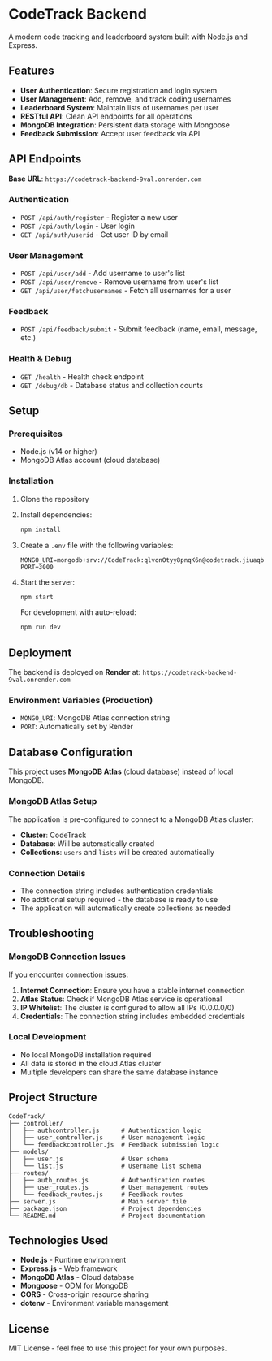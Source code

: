 # CodeTrack Backend

A modern code tracking and leaderboard system built with Node.js and Express.

## Features

- **User Authentication**: Secure registration and login system
- **User Management**: Add, remove, and track coding usernames
- **Leaderboard System**: Maintain lists of usernames per user
- **RESTful API**: Clean API endpoints for all operations
- **MongoDB Integration**: Persistent data storage with Mongoose
- **Feedback Submission**: Accept user feedback via API

## API Endpoints

**Base URL**: `https://codetrack-backend-9val.onrender.com`

### Authentication
- `POST /api/auth/register` - Register a new user
- `POST /api/auth/login` - User login
- `GET /api/auth/userid` - Get user ID by email

### User Management
- `POST /api/user/add` - Add username to user's list
- `POST /api/user/remove` - Remove username from user's list
- `GET /api/user/fetchusernames` - Fetch all usernames for a user

### Feedback
- `POST /api/feedback/submit` - Submit feedback (name, email, message, etc.)

### Health & Debug
- `GET /health` - Health check endpoint
- `GET /debug/db` - Database status and collection counts

## Setup

### Prerequisites
- Node.js (v14 or higher)
- MongoDB Atlas account (cloud database)

### Installation

1. Clone the repository
2. Install dependencies:
   ```bash
   npm install
   ```

3. Create a `.env` file with the following variables:
   ```
   MONGO_URI=mongodb+srv://CodeTrack:qlvonOtyy8pnqK6n@codetrack.jiuaqby.mongodb.net/
   PORT=3000
   ```

4. Start the server:
   ```bash
   npm start
   ```

   For development with auto-reload:
   ```bash
   npm run dev
   ```

## Deployment

The backend is deployed on **Render** at: `https://codetrack-backend-9val.onrender.com`

### Environment Variables (Production)
- `MONGO_URI`: MongoDB Atlas connection string
- `PORT`: Automatically set by Render

## Database Configuration

This project uses **MongoDB Atlas** (cloud database) instead of local MongoDB.

### MongoDB Atlas Setup

The application is pre-configured to connect to a MongoDB Atlas cluster:
- **Cluster**: CodeTrack
- **Database**: Will be automatically created
- **Collections**: `users` and `lists` will be created automatically

### Connection Details
- The connection string includes authentication credentials
- No additional setup required - the database is ready to use
- The application will automatically create collections as needed

## Troubleshooting

### MongoDB Connection Issues

If you encounter connection issues:

1. **Internet Connection**: Ensure you have a stable internet connection
2. **Atlas Status**: Check if MongoDB Atlas service is operational
3. **IP Whitelist**: The cluster is configured to allow all IPs (0.0.0.0/0)
4. **Credentials**: The connection string includes embedded credentials

### Local Development
- No local MongoDB installation required
- All data is stored in the cloud Atlas cluster
- Multiple developers can share the same database instance

## Project Structure

```
CodeTrack/
├── controller/
│   ├── authcontroller.js      # Authentication logic
│   ├── user_controller.js     # User management logic
│   └── feedbackcontroller.js  # Feedback submission logic
├── models/
│   ├── user.js                # User schema
│   └── list.js                # Username list schema
├── routes/
│   ├── auth_routes.js         # Authentication routes
│   ├── user_routes.js         # User management routes
│   └── feedback_routes.js     # Feedback routes
├── server.js                  # Main server file
├── package.json               # Project dependencies
└── README.md                  # Project documentation
```

## Technologies Used

- **Node.js** - Runtime environment
- **Express.js** - Web framework
- **MongoDB Atlas** - Cloud database
- **Mongoose** - ODM for MongoDB
- **CORS** - Cross-origin resource sharing
- **dotenv** - Environment variable management

## License

MIT License - feel free to use this project for your own purposes.
